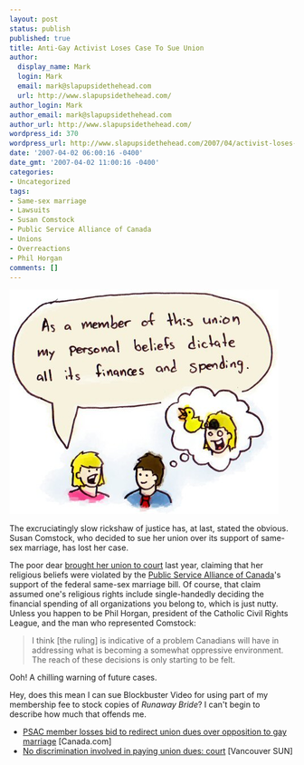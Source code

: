 ```yaml
---
layout: post
status: publish
published: true
title: Anti-Gay Activist Loses Case To Sue Union
author:
  display_name: Mark
  login: Mark
  email: mark@slapupsidethehead.com
  url: http://www.slapupsidethehead.com/
author_login: Mark
author_email: mark@slapupsidethehead.com
author_url: http://www.slapupsidethehead.com/
wordpress_id: 370
wordpress_url: http://www.slapupsidethehead.com/2007/04/activist-loses-case/
date: '2007-04-02 06:00:16 -0400'
date_gmt: '2007-04-02 11:00:16 -0400'
categories:
- Uncategorized
tags:
- Same-sex marriage
- Lawsuits
- Susan Comstock
- Public Service Alliance of Canada
- Unions
- Overreactions
- Phil Horgan
comments: []
---
```

![Union Master](/wp-content/media/2007/04/union-master.jpg)

The excruciatingly slow rickshaw of justice has, at last, stated the obvious. Susan Comstock, who decided to sue her union over its support of same-sex marriage, has lost her case.

The poor dear [brought her union to court](http://www.slapupsidethehead.com/2006/04/ "In one of my least favourite drawings in Slap history...") last year, claiming that her religious beliefs were violated by the [Public Service Alliance of Canada](http://www.psac.com/ "A sack of peas, I guess")'s support of the federal same-sex marriage bill. Of course, that claim assumed one's religious rights include single-handedly deciding the financial spending of all organizations you belong to, which is just nutty. Unless you happen to be Phil Horgan, president of the Catholic Civil Rights League, and the man who represented Comstock:

> I think [the ruling] is indicative of a problem Canadians will have in addressing what is becoming a somewhat oppressive environment. The reach of these decisions is only starting to be felt.

Ooh! A chilling warning of future cases.

Hey, does this mean I can sue Blockbuster Video for using part of my membership fee to stock copies of _Runaway Bride_? I can't begin to describe how much that offends me.

- [PSAC member losses bid to redirect union dues over opposition to gay marriage](http://www.canada.com/topics/news/national/story.html?id=f1f3032f-0a2b-4415-8488-d767bc5ccab2&k=96332) [Canada.com]
- [No discrimination involved in paying union dues: court](http://www.canada.com/vancouversun/news/story.html?id=ffb9582f-3c17-4936-9a7c-0b02a22c63aa) [Vancouver SUN]
